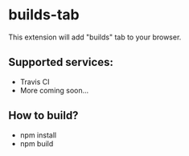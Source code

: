 # builds-tab
This extension will add "builds" tab to your browser.

## Supported services:
- Travis CI
- More coming soon...

## How to build?
- npm install
- npm build

